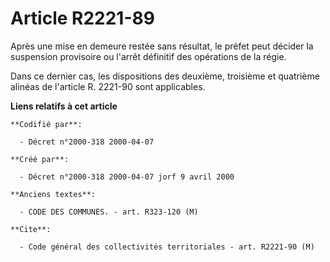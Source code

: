 # Article R2221-89

Après une mise en demeure restée sans résultat, le préfet peut décider la suspension provisoire ou l'arrêt définitif des
opérations de la régie.

Dans ce dernier cas, les dispositions des deuxième, troisième et quatrième alinéas de l'article R. 2221-90 sont applicables.

**Liens relatifs à cet article**

	**Codifié par**:

	  - Décret n°2000-318 2000-04-07

	**Créé par**:

	  - Décret n°2000-318 2000-04-07 jorf 9 avril 2000

	**Anciens textes**:

	  - CODE DES COMMUNES. - art. R323-120 (M)

	**Cite**:

	  - Code général des collectivités territoriales - art. R2221-90 (M)
